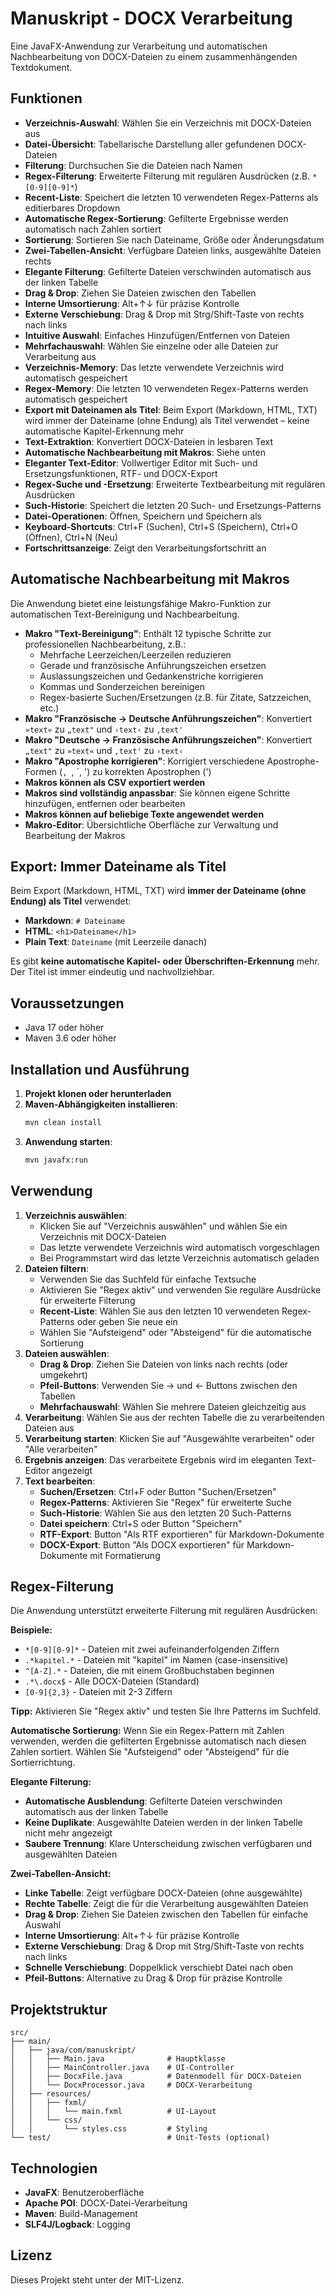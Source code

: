 # Manuskript - DOCX Verarbeitung

Eine JavaFX-Anwendung zur Verarbeitung und automatischen Nachbearbeitung von DOCX-Dateien zu einem zusammenhängenden Textdokument.

## Funktionen

- **Verzeichnis-Auswahl**: Wählen Sie ein Verzeichnis mit DOCX-Dateien aus
- **Datei-Übersicht**: Tabellarische Darstellung aller gefundenen DOCX-Dateien
- **Filterung**: Durchsuchen Sie die Dateien nach Namen
- **Regex-Filterung**: Erweiterte Filterung mit regulären Ausdrücken (z.B. `*[0-9][0-9]*`)
- **Recent-Liste**: Speichert die letzten 10 verwendeten Regex-Patterns als editierbares Dropdown
- **Automatische Regex-Sortierung**: Gefilterte Ergebnisse werden automatisch nach Zahlen sortiert
- **Sortierung**: Sortieren Sie nach Dateiname, Größe oder Änderungsdatum
- **Zwei-Tabellen-Ansicht**: Verfügbare Dateien links, ausgewählte Dateien rechts
- **Elegante Filterung**: Gefilterte Dateien verschwinden automatisch aus der linken Tabelle
- **Drag & Drop**: Ziehen Sie Dateien zwischen den Tabellen
- **Interne Umsortierung**: Alt+↑↓ für präzise Kontrolle
- **Externe Verschiebung**: Drag & Drop mit Strg/Shift-Taste von rechts nach links
- **Intuitive Auswahl**: Einfaches Hinzufügen/Entfernen von Dateien
- **Mehrfachauswahl**: Wählen Sie einzelne oder alle Dateien zur Verarbeitung aus
- **Verzeichnis-Memory**: Das letzte verwendete Verzeichnis wird automatisch gespeichert
- **Regex-Memory**: Die letzten 10 verwendeten Regex-Patterns werden automatisch gespeichert
- **Export mit Dateinamen als Titel**: Beim Export (Markdown, HTML, TXT) wird immer der Dateiname (ohne Endung) als Titel verwendet – keine automatische Kapitel-Erkennung mehr
- **Text-Extraktion**: Konvertiert DOCX-Dateien in lesbaren Text
- **Automatische Nachbearbeitung mit Makros**: Siehe unten
- **Eleganter Text-Editor**: Vollwertiger Editor mit Such- und Ersetzungsfunktionen, RTF- und DOCX-Export
- **Regex-Suche und -Ersetzung**: Erweiterte Textbearbeitung mit regulären Ausdrücken
- **Such-Historie**: Speichert die letzten 20 Such- und Ersetzungs-Patterns
- **Datei-Operationen**: Öffnen, Speichern und Speichern als
- **Keyboard-Shortcuts**: Ctrl+F (Suchen), Ctrl+S (Speichern), Ctrl+O (Öffnen), Ctrl+N (Neu)
- **Fortschrittsanzeige**: Zeigt den Verarbeitungsfortschritt an

## Automatische Nachbearbeitung mit Makros

Die Anwendung bietet eine leistungsfähige Makro-Funktion zur automatischen Text-Bereinigung und Nachbearbeitung. 

- **Makro "Text-Bereinigung"**: Enthält 12 typische Schritte zur professionellen Nachbearbeitung, z.B.:
  - Mehrfache Leerzeichen/Leerzeilen reduzieren
  - Gerade und französische Anführungszeichen ersetzen
  - Auslassungszeichen und Gedankenstriche korrigieren
  - Kommas und Sonderzeichen bereinigen
  - Regex-basierte Suchen/Ersetzungen (z.B. für Zitate, Satzzeichen, etc.)
- **Makro "Französische → Deutsche Anführungszeichen"**: Konvertiert `»text«` zu `„text"` und `›text‹` zu `‚text'`
- **Makro "Deutsche → Französische Anführungszeichen"**: Konvertiert `„text"` zu `»text«` und `‚text'` zu `›text‹`
- **Makro "Apostrophe korrigieren"**: Korrigiert verschiedene Apostrophe-Formen (`, `, ´, ') zu korrekten Apostrophen (')
- **Makros können als CSV exportiert werden**
- **Makros sind vollständig anpassbar**: Sie können eigene Schritte hinzufügen, entfernen oder bearbeiten
- **Makros können auf beliebige Texte angewendet werden**
- **Makro-Editor**: Übersichtliche Oberfläche zur Verwaltung und Bearbeitung der Makros

## Export: Immer Dateiname als Titel

Beim Export (Markdown, HTML, TXT) wird **immer der Dateiname (ohne Endung) als Titel** verwendet:
- **Markdown**: `# Dateiname`
- **HTML**: `<h1>Dateiname</h1>`
- **Plain Text**: `Dateiname` (mit Leerzeile danach)

Es gibt **keine automatische Kapitel- oder Überschriften-Erkennung** mehr. Der Titel ist immer eindeutig und nachvollziehbar.

## Voraussetzungen

- Java 17 oder höher
- Maven 3.6 oder höher

## Installation und Ausführung

1. **Projekt klonen oder herunterladen**
2. **Maven-Abhängigkeiten installieren**:
   ```bash
   mvn clean install
   ```
3. **Anwendung starten**:
   ```bash
   mvn javafx:run
   ```

## Verwendung

1. **Verzeichnis auswählen**: 
   - Klicken Sie auf "Verzeichnis auswählen" und wählen Sie ein Verzeichnis mit DOCX-Dateien
   - Das letzte verwendete Verzeichnis wird automatisch vorgeschlagen
   - Bei Programmstart wird das letzte Verzeichnis automatisch geladen
2. **Dateien filtern**: 
   - Verwenden Sie das Suchfeld für einfache Textsuche
   - Aktivieren Sie "Regex aktiv" und verwenden Sie reguläre Ausdrücke für erweiterte Filterung
   - **Recent-Liste**: Wählen Sie aus den letzten 10 verwendeten Regex-Patterns oder geben Sie neue ein
   - Wählen Sie "Aufsteigend" oder "Absteigend" für die automatische Sortierung
3. **Dateien auswählen**: 
   - **Drag & Drop**: Ziehen Sie Dateien von links nach rechts (oder umgekehrt)
   - **Pfeil-Buttons**: Verwenden Sie → und ← Buttons zwischen den Tabellen
   - **Mehrfachauswahl**: Wählen Sie mehrere Dateien gleichzeitig aus
4. **Verarbeitung**: Wählen Sie aus der rechten Tabelle die zu verarbeitenden Dateien aus
5. **Verarbeitung starten**: Klicken Sie auf "Ausgewählte verarbeiten" oder "Alle verarbeiten"
6. **Ergebnis anzeigen**: Das verarbeitete Ergebnis wird im eleganten Text-Editor angezeigt
7. **Text bearbeiten**: 
   - **Suchen/Ersetzen**: Ctrl+F oder Button "Suchen/Ersetzen"
   - **Regex-Patterns**: Aktivieren Sie "Regex" für erweiterte Suche
   - **Such-Historie**: Wählen Sie aus den letzten 20 Such-Patterns
   - **Datei speichern**: Ctrl+S oder Button "Speichern"
   - **RTF-Export**: Button "Als RTF exportieren" für Markdown-Dokumente
   - **DOCX-Export**: Button "Als DOCX exportieren" für Markdown-Dokumente mit Formatierung

## Regex-Filterung

Die Anwendung unterstützt erweiterte Filterung mit regulären Ausdrücken:

**Beispiele:**
- `*[0-9][0-9]*` - Dateien mit zwei aufeinanderfolgenden Ziffern
- `.*kapitel.*` - Dateien mit "kapitel" im Namen (case-insensitive)
- `^[A-Z].*` - Dateien, die mit einem Großbuchstaben beginnen
- `.*\.docx$` - Alle DOCX-Dateien (Standard)
- `[0-9]{2,3}` - Dateien mit 2-3 Ziffern

**Tipp:** Aktivieren Sie "Regex aktiv" und testen Sie Ihre Patterns im Suchfeld.

**Automatische Sortierung:** Wenn Sie ein Regex-Pattern mit Zahlen verwenden, werden die gefilterten Ergebnisse automatisch nach diesen Zahlen sortiert. Wählen Sie "Aufsteigend" oder "Absteigend" für die Sortierrichtung.

**Elegante Filterung:**
- **Automatische Ausblendung**: Gefilterte Dateien verschwinden automatisch aus der linken Tabelle
- **Keine Duplikate**: Ausgewählte Dateien werden in der linken Tabelle nicht mehr angezeigt
- **Saubere Trennung**: Klare Unterscheidung zwischen verfügbaren und ausgewählten Dateien

**Zwei-Tabellen-Ansicht:** 
- **Linke Tabelle**: Zeigt verfügbare DOCX-Dateien (ohne ausgewählte)
- **Rechte Tabelle**: Zeigt die für die Verarbeitung ausgewählten Dateien
- **Drag & Drop**: Ziehen Sie Dateien zwischen den Tabellen für einfache Auswahl
- **Interne Umsortierung**: Alt+↑↓ für präzise Kontrolle
- **Externe Verschiebung**: Drag & Drop mit Strg/Shift-Taste von rechts nach links
- **Schnelle Verschiebung**: Doppelklick verschiebt Datei nach oben
- **Pfeil-Buttons**: Alternative zu Drag & Drop für präzise Kontrolle

## Projektstruktur

```
src/
├── main/
│   ├── java/com/manuskript/
│   │   ├── Main.java              # Hauptklasse
│   │   ├── MainController.java    # UI-Controller
│   │   ├── DocxFile.java          # Datenmodell für DOCX-Dateien
│   │   └── DocxProcessor.java     # DOCX-Verarbeitung
│   ├── resources/
│   │   ├── fxml/
│   │   │   └── main.fxml          # UI-Layout
│   │   └── css/
│   │       └── styles.css         # Styling
└── test/                          # Unit-Tests (optional)
```

## Technologien

- **JavaFX**: Benutzeroberfläche
- **Apache POI**: DOCX-Datei-Verarbeitung
- **Maven**: Build-Management
- **SLF4J/Logback**: Logging

## Lizenz

Dieses Projekt steht unter der MIT-Lizenz.
